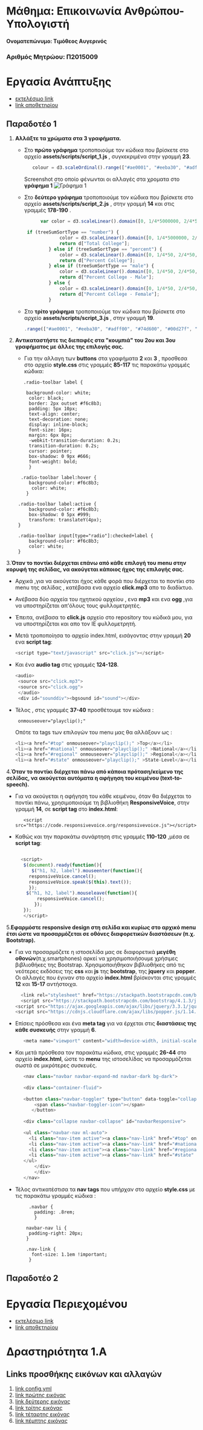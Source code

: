 # Μάθημα: Επικοινωνία Ανθρώπου-Υπολογιστή

#### Ονοματεπώνυμο: Τιμόθεος Αυγερινός

### Αριθμός Μητρώου: Π2015009


# Εργασία Ανάπτυξης

* [εκτελέσιμο link](https://p15avge.github.io/D3js-US-educational-attainment/)
* [link αποθετηρίου](https://github.com/p15avge/D3js-US-educational-attainment)

## Παραδοτέο 1   

1. **Αλλάξτε τα χρώματα στα 3 γραφήματα.**
       
     * Στο **πρώτο γράφημα** τροποποιούμε τον κώδικα που βρίσκετε στο αρχείο **assets/scripts/script_1.js** , συγκεκριμένα στην γραμμή **23**.
          ```javascript
             colour = d3.scaleOrdinal().range(["#ae0001", "#eeba30", "#adff00", "#74d600", "#00d27f", "#011f4b", "#005b96"])
	    
          ``` 
        Screenshot στο οποίο φένωνται οι αλλαγές στα χροματα στο **γράφημα 1**
	![Γράφημα 1]()
     
     
     * Στο **δεύτερο γράφημα** τροποποιούμε τον κώδικα που βρίσκετε στο αρχείο **assets/scripts/script_2.js** , στην γραμμή **14** και στις   γραμμές **178-190** .
       ```javascript
             var color = d3.scaleLinear().domain([0, 1/4*5000000, 2/4*5000000, 3/4*5000000, 5000000]).range(["#73c3bf", "#a1d8c8", "#cbe0a7", "#f2db84"])
       ```
       ```javascript
        if (treeSumSortType == "number") {
                    color = d3.scaleLinear().domain([0, 1/4*5000000, 2/4*5000000, 3/4*5000000, 5000000]).range(["#73c3bf", "#a1d8c8", "#cbe0a7", "#f2db84"]);
                    return d["Total College"];
                } else if (treeSumSortType == "percent") {
                    color = d3.scaleLinear().domain([0, 1/4*50, 2/4*50, 3/4*50, 50]).range(["#73c3bf", "#a1d8c8", "#cbe0a7", "#f2db84"]);
                    return d["Percent College"];
                } else if (treeSumSortType == "male") {
                    color = d3.scaleLinear().domain([0, 1/4*50, 2/4*50, 3/4*50, 50]).range(["#73c3bf", "#a1d8c8", "#cbe0a7", "#f2db84"]);
                    return d["Percent College - Male"];
                } else {
                    color = d3.scaleLinear().domain([0, 1/4*50, 2/4*50, 3/4*50, 50]).range(["#73c3bf", "#a1d8c8", "#cbe0a7", "#f2db84"]);
                    return d["Percent College - Female"];
                }
       ```
       
       
     * Στο **τρίτο γράφημα** τροποποιούμε τον κώδικα που βρίσκετε στο αρχείο **assets/scripts/script_3.js** , στην γραμμή **19**.
         ```javascript 
         .range(["#ae0001", "#eeba30", "#adff00", "#74d600", "#00d27f", "#011f4b", "#005b96"])
         ```
 
2. **Αντικαταστήστε τις διεπαφές στα "κουμπιά" του 2ου και 3ου γραφήματος με άλλες της επιλογής σας.**
     * Για την αλλαγη των **buttons** στα γραφήματα **2** και **3** , προσθεσα στο αρχείο **style.css** στις γραμμές **85-117** τις παρακάτω γραμμές κώδικα:
     ```
        .radio-toolbar label {
        
         background-color: white; 
          color: black; 
          border: 2px outset #f6c8b3;
          padding: 5px 10px;
          text-align: center;
          text-decoration: none;
          display: inline-block;
          font-size: 16px;
          margin: 6px 8px;
          -webkit-transition-duration: 0.2s;
          transition-duration: 0.2s;
          cursor: pointer;
          box-shadow: 0 9px #666;
          font-weight: bold;
          }

       .radio-toolbar label:hover {
          background-color: #f6c8b3;
           color: white; 
         }

      .radio-toolbar label:active {
          background-color: #f6c8b3;
          box-shadow: 0 5px #999;
          transform: translateY(4px);
      }

      .radio-toolbar input[type="radio"]:checked+label {
          background-color: #f6c8b3;
          color: white;
      }
     ```
     
3.**Όταν το ποντίκι διέρχεται επάνω από κάθε επιλογή του menu στην κορυφή της σελίδας, να ακούγεται κάποιος ήχος της επιλογής σας.**

   * Αρχικά ,για να ακούγεται ήχος κάθε φορά που διέρχεται το ποντίκι στο menu της σελίδας , κατέβασα ενα αρχείο **click.mp3** απο το διαδίκτυο.
   
   * Ανέβασα δύο αρχεία του ηχητικού αρχείου , ενα **mp3** και ενα **ogg** ,για να υποστηρίζεται απ'όλους τους φυλλομετρητές.
   
   * Έπειτα, ανέβασα το **click.js** αρχείο στο repository του κώδικά μου, για να υποστηρίζεται και απο τον IE φυλλομετρητή.
   
   * Μετά τροποποίησα το αρχείο index.html, εισάγοντας στην γραμμή **20** ενα **script tag**:
     
       ```javascript
       <script type="text/javascript" src="click.js"></script>
       ```
   * Και ένα **audio tag** στις γραμμές **124-128**.
       ```javascript
       <audio>
        <source src="click.mp3">
        <source src="click.ogg">
        </audio>
        <div id="sounddiv"><bgsound id="sound"></div>
       ```  
   * Τέλος , στις γραμμές **37-40** προσθέτουμε τον κώδικα :
       ```
        onmouseover="playclip();"
       ```
        Οπότε τα tags των επιλογών του menu μας θα αλλάξουν ως :
        ```javascript
        <li><a href="#top" onmouseover="playclip();" >Top</a></li>
        <li><a href="#national" onmouseover="playclip();" >National</a></li>
        <li><a href="#regional" onmouseover="playclip();" >Regional</a></li>
        <li><a href="#state" onmouseover="playclip();" >State-Level</a></li>
        ```
4.**Όταν το ποντίκι διέρχεται πάνω από κάποια πρόταση/κείμενο της σελίδας, να ακούγεται αυτόματα η αφήγηση του κειμένου (text-to-speech).**
   
   * Για να ακούγεται η αφήγηση του κάθε κειμένου, όταν θα διέρχεται το ποντίκι πάνω, χρησιμοποιούμε τη βιβλιοθήκη **ResponsiveVoice**, στην     γραμμή **14**, σε **script tag** στο **index.html**:
     
     ```
        <script src="https://code.responsivevoice.org/responsivevoice.js"></script>
     ```
   
   * Καθώς και την παρακάτω συνάρτηση στις γραμμές **110-120** ,μέσα σε **script tag**:
     
     ```javascript 
     
       <script>
        $(document).ready(function(){
           $("h1, h2, label").mouseenter(function(){
		  responsiveVoice.cancel(); 
  		  responsiveVoice.speak($(this).text());
          });
         $("h1, h2, label").mouseleave(function(){
             responsiveVoice.cancel();
    	    });
        });
        </script>
     ```
   
 5.**Εφαρμόστε responsive design στη σελίδα και κυρίως στο αρχικό menu έτσι ώστε να προσαρμόζεται σε οθόνες διαφορετικών διαστάσεων (π.χ. Bootstrap).**

* Για να προσαρμόζετε η ιστοσελίδα μας σε διαφορετικά **μεγέθη οθονών**(π.χ.smartphones) αρκεί να χρησιμοποιήσουμε χρήσιμες βιβλιοθήκες της Bootstrap. Χρησιμοποιήθηκαν βιβλιοθήκες από τις νεότερες εκδόσεις της **css** και **js** της **bootstrap**, της **jquery** και **popper**. Οι αλλαγές που έγιναν στο αρχείο **index.html** βρίσκονται στις γραμμές **12** και **15-17** αντήστοιχα.
   ```javascript
     <link rel="stylesheet" href="https://stackpath.bootstrapcdn.com/bootstrap/4.1.3/css/bootstrap.min.css" integrity="sha384-MCw98/SFnGE8fJT3GXwEOngsV7Zt27NXFoaoApmYm81iuXoPkFOJwJ8ERdknLPMO" crossorigin="anonymous">
     <script src="https://stackpath.bootstrapcdn.com/bootstrap/4.1.3/js/bootstrap.min.js" integrity="sha384ChfqqxuZUCnJSK3+MXmPNIyE6ZbWh2IMqE241rYiqJxyMiZ6OW/JmZQ5stwEULTy" crossorigin="anonymous"></script>
  <script src="https://ajax.googleapis.com/ajax/libs/jquery/3.3.1/jquery.min.js"></script>
  <script src="https://cdnjs.cloudflare.com/ajax/libs/popper.js/1.14.3/umd/popper.min.js"   integrity="sha384ZMP7rVo3mIykV+2+9J3UJ46jBk0WLaUAdn689aCwoqbBJiSnjAK/l8WvCWPIPm49" crossorigin="anonymous"></script>
   ```
   
 * Επίσεις πρόσθεσα και ένα **meta tag** για να έρχεται στις **διαστάσεις της κάθε συσκευής** στην γραμμή **6**.   
   ```javascript
      <meta name="viewport" content="width=device-width, initial-scale=1">   
   ```
 * Και μετά πρόσθεσα τον παρακάτω κώδικα, στις γραμμές **26-44** στο αρχείο **index.html**, ώστε το **menu** της ιστοσελίδας να προσαρμόζεται σωστά σε μικρότερες συσκευές.
   ```javascript
      <nav class="navbar navbar-expand-md navbar-dark bg-dark">
       	
      <div class="container-fluid">
	      
      <button class="navbar-toggler" type="button" data-toggle="collapse" data-target="#navbarResponsive">    
          <span class="navbar-toggler-icon"></span>
	     </button> 
	    
      <div class="collapse navbar-collapse" id="navbarResponsive">
	    
      <ul class="navbar-nav ml-auto">
        <li class="nav-item active"><a class="nav-link" href="#top" onmouseover="playclip();" >Top</a></li>
        <li class="nav-item active"><a class="nav-link" href="#national" onmouseover="playclip();" >National</a></li>
        <li class="nav-item active"><a class="nav-link" href="#regional" onmouseover="playclip();" >Regional</a></li>
        <li class="nav-item active"><a class="nav-link" href="#state" onmouseover="playclip();" >State-Level</a></li>
      </ul>
          </div>
          </div>
      </nav>
   ```
   
 * Τέλος αντικατέστισα τα **nav tags** που υπήρχαν στο αρχείο **style.css** με τις παρακάτω γραμμές κώδικα :
   ```
        .navbar {
          padding: .8rem;
          }

       navbar-nav li { 
        padding-right: 20px;
       }

       .nav-link { 
         font-size: 1.1em !important;
        }
   ```
 
## Παραδοτέο 2 



# Εργασία Περιεχομένου

* [εκτελέσιμο link](https://p15avge.github.io/gr/)
* [link αποθετηρίου](https://github.com/p15avge/gr)

# Δραστηριότητα 1.Α

## Links προσθήκης εικόνων και αλλαγών 

  1. [link config.yml](https://github.com/p15avge/gr/pull/1/files)
  2. [link πρώτης εικόνας](https://p15avge.github.io/gr/gallery/apple-iii/)
  3. [link δεύτερης εικόνας](https://p15avge.github.io/gr/gallery/atari-520st/)
  4. [link τρίτης εικόνας](https://p15avge.github.io/gr/gallery/macbook-pro/)
  5. [link τέταρτης εικόνας](https://p15avge.github.io/gr/gallery/magnavox-odyssey/)
  6. [link πέμπτης εικόνας](https://p15avge.github.io/gr/gallery/toshiba-t1100/)
